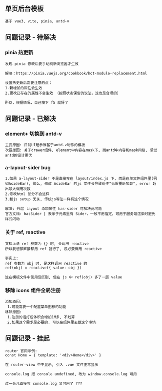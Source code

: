 ## 单页后台模板

```
基于 vue3, vite, pinia, antd-v
```

## 问题记录 - 待解决

### pinia 热更新

```
发现 pinia 修改后要手动刷新浏览器才生效

解决：https://pinia.vuejs.org/cookbook/hot-module-replacement.html

设置热更新后需要注意的点：
1.新增加的属性会生效
2.更改已存在的属性不会生效 （按照状态保留的说法，这也是合理的）

所以，根据情况，自己按下 f5 就好了
```

## 问题记录 - 已解决

### element+ 切换到 antd-v

```
主要原因: 目前UI是参照基于antd-v制作的模板
次要原因: 关于drawer组件, element中内容在mask下, 而antd中内容和mask同级, 感觉antd的设计更优
```

### a-layout-sider bug

```
1.如果 a-layout-sider 不是直接写在 layout/index.js 下, 而是在单文件组件里(例如AsideBar), 那么, 修改 AsideBar 的js 文件会导致组件"无限重新加载", error 超出最大调用次数
2.修改html 部分不会这样
3.和js setup 无关, 传统js写法一样有这个情况

解决: 外层 layout 添加属性 has-sider 可解决此问题
官方文档: hasSider | 表示子元素里有 Sider，一般不用指定。可用于服务端渲染时避免样式闪动
```

### 关于 ref, reactive

```
文档上说 ref 参数为 {} 时, 会调用 reactive
所以我想那直接都用 ref 就行了, 没必要调用 reactive

事实上:
ref 参数为 obj 时, 是这样调用 reactive 的
ref(obj) = reactive({ value: obj })

这在模板文件中使用没区别, 但在 js 中 ref(obj) 多了一层 value
```

### 移除 icons 组件全局注册

```
添加原因:
 1.可能需要一个配置菜单图标的功能
移除原因:
 1.注册的话打包体积会增加1M多, 不划算
 2.如果这个需求是必要的, 可以在组件里去做这个事情
```

## 问题记录 - 挂起

```
router 官网示例:
const Home = { template: '<div>Home</div>' }

在 router-view 中不显示, 引入 .vue 文件正常显示
```

```
console.log 报 console undefined, 改为 window.console.log 可用

过一会儿直接写 console.log 又可用了 ???
```
